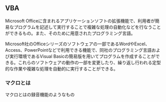 ## VBA

Microsoft Officeに含まれるアプリケーションソフトの拡張機能で、利用者が簡易なプログラムを記述して実行することで複雑な処理の自動化などを行なうことができるもの。また、そのために用意されたプログラミング言語。
  
Microsoft社のOfficeシリーズのソフトウェアの一部であるWordやExcel、Access、PowerPointなどで利用できる機能で、同社のプログラミング言語および実行環境であるVisual Basicの簡易版を用いてプログラムを作成することができる。これらのソフトウェアの動作の一部を変更したり、繰り返し行われる定型的な作業や複雑な処理を自動的に実行することができる。

### マクロとは

マクロとはの録音機能のようなもの

